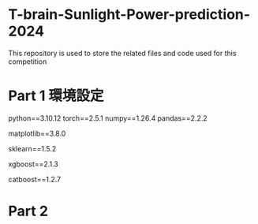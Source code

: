 # T-brain-Sunlight-Power-prediction-2024
This repository is used to store the related files and code used for this competition 

# Part 1 環境設定
python==3.10.12
torch==2.5.1
numpy==1.26.4
pandas==2.2.2

matplotlib==3.8.0

sklearn==1.5.2

xgboost==2.1.3

catboost==1.2.7

# Part 2 
